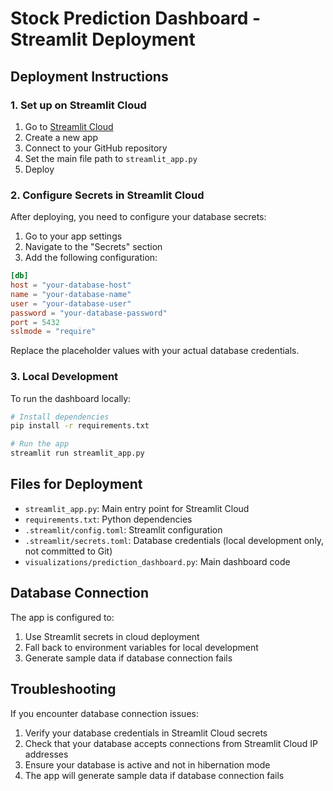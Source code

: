 # Stock Prediction Dashboard - Streamlit Deployment

## Deployment Instructions

### 1. Set up on Streamlit Cloud

1. Go to [Streamlit Cloud](https://streamlit.io/cloud)
2. Create a new app
3. Connect to your GitHub repository
4. Set the main file path to `streamlit_app.py`
5. Deploy

### 2. Configure Secrets in Streamlit Cloud

After deploying, you need to configure your database secrets:

1. Go to your app settings
2. Navigate to the "Secrets" section
3. Add the following configuration:

```toml
[db]
host = "your-database-host"
name = "your-database-name"
user = "your-database-user"
password = "your-database-password"
port = 5432
sslmode = "require"
```

Replace the placeholder values with your actual database credentials.

### 3. Local Development

To run the dashboard locally:

```bash
# Install dependencies
pip install -r requirements.txt

# Run the app
streamlit run streamlit_app.py
```

## Files for Deployment

- `streamlit_app.py`: Main entry point for Streamlit Cloud
- `requirements.txt`: Python dependencies
- `.streamlit/config.toml`: Streamlit configuration 
- `.streamlit/secrets.toml`: Database credentials (local development only, not committed to Git)
- `visualizations/prediction_dashboard.py`: Main dashboard code

## Database Connection

The app is configured to:
1. Use Streamlit secrets in cloud deployment
2. Fall back to environment variables for local development
3. Generate sample data if database connection fails

## Troubleshooting

If you encounter database connection issues:

1. Verify your database credentials in Streamlit Cloud secrets
2. Check that your database accepts connections from Streamlit Cloud IP addresses
3. Ensure your database is active and not in hibernation mode
4. The app will generate sample data if database connection fails 
